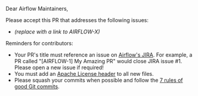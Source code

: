 Dear Airflow Maintainers,

Please accept this PR that addresses the following issues:
- *(replace with a link to AIRFLOW-X)*

Reminders for contributors:
* Your PR's title must reference an issue on [Airflow's JIRA](https://issues.apache.org/jira/browse/AIRFLOW/). For example, a PR called "[AIRFLOW-1] My Amazing PR" would close JIRA issue #1. Please open a new issue if required!
* You must add an [Apache License header](http://www.apache.org/legal/src-headers.html) to all new files.
* Please squash your commits when possible and follow the [7 rules of good Git commits](http://chris.beams.io/posts/git-commit/#seven-rules).
